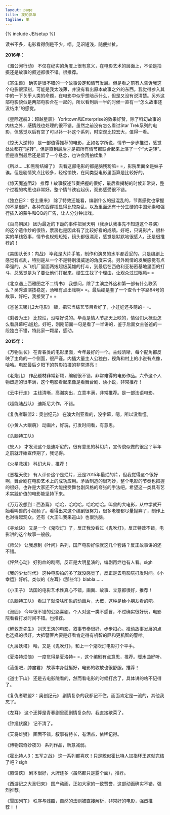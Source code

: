 ```yaml
---
layout: page
title: 我的影单
tagline: 单
---
```

{% include JB/setup %}

读书不多，电影看得倒是不少，唔。见识短浅，随便扯扯。

**2016年：**

《湄公河行动》
不仅在纪实的角度上很有意义，在电影艺术的层面上，不论是拍摄还是故事的叙述都很不错。很推荐。

《寄生兽》
确实是很不错的一个故事设定和情节发展。但是看之前有人告诉我这个电影很深刻，可能是我太浅薄，并没有看出原本故事之外的东西。我觉得参入其中的一下关乎人类的命题，在电影中似乎想暗示什么，但是又没有说清楚。另外这部电影貌似是两部电影合在一起的，所以看到后一半的时候一直有一“怎么故事还没结束”的感觉。

《星际迷航3：超越星辰》
Yorktown和Enterprise的效果好赞，除了科幻故事的内核之外，感情线也处理的很不错，虽然之前没有怎么看过Star Trek系列的电影，但感觉以后有空了可以补一补这个系列，时空观比较宏大，值得一看。

《惊天大逆转》
是一部值得推荐的电影，正如名字所说，情节一步步推进，感觉处处都在“逆转”，但是直到最后才是把所有情节都联合起来上演了一个“大逆转”。但是直到最后还是留了一个悬念，也许会再拍续集？

《所以……和黑粉结婚了》
去看这部电影的都是脑残粉嘛= =，影院里面全是妹子诶。但是剧情笑点比较多，轻松愉快，在同类型电影里面算是比较好的。

《惊天魔盗团2》
推荐！故事叙述节奏把握的很好，最后看揭秘的时候非常爽，整个过程的构思也非常好。整个情节跌宕起伏，观影感受很不错。

《独立日2：卷土重来》
除了特效还能看，编剧什么的挺混乱的，节奏感觉也掌握的不是很好，各种东西穿插显得比较杂乱。以及里面还有十分生硬的中国元素和强行插入的蒙牛和QQ的广告，让人分分钟出戏。

《百鸟朝凤》
因为最近的下跪的事件把吴天明（我承认我事先不知道这个导演）的这个遗作炒的很热，票房也是因此有了比较好看的成绩。好吧，只说影片，很朴实的单线叙事，情节也规规矩矩，镜头都很漂亮，感觉是默默地很感人，还是很推荐的！

《美国队长3：内战》
毕竟是大片手笔，制作和演员的水平都妥妥的。只是编剧上感觉有点乱，特别是从一个不是特别漫威迷的角度来说。另外剧情的发展感觉有点牵强的，从飞机厂里面两拨超级英雄的打斗，到最后在西伯利亚秘密基地里面的打斗，总感觉是为了要让他们打起来，硬生生找了个理由，让观众过过眼瘾= =

《北京遇上西雅图之不二情书》
我想问，除了主演之外这和第一部有什么联系么？吴秀波演技稳定，汤唯有点出戏啊= =。最后硬是套了一个查令十字路84号的故事，好吧，我接受了= =

《爸爸去哪儿2大电影》
额，把它当综艺节目看好了，小娃娃还多萌的= =。

《剩者为王》
比较烂，没啥好说的。毕竟是情人节那天上映的，情侣们大概没怎么看屏幕吧\尴尬。好吧，刚刚前面一句是看了一半讲的，鉴于后面女主爸爸的一段独白不错，特此家一颗星，感动。

**2015年：**

《万物生长》
在青春类的电影里面，今年最好的一个。主线清晰，每个配角都反映了主角的一个侧面，很严谨。内插大量主人公独白，视角和村上的小说有点像，哈哈。电影最后夕阳下的剪影拍摄的非常漂亮！

《老炮儿》
作品题材非常新颖，编剧很不错，非常难得的电影作品。六爷这个人物塑造的很丰满，这个电影看起来像是看舞台剧、读小说，非常推荐！

《云中行走》
主线清晰，高潮突出，立意丰满，非常推荐。是一部法语电影。

《超能陆战队》
迪斯尼大作，不错。

《复仇者联盟2：奥创纪元》
在澳大利亚看的，没字幕，嗯，所以没看懂。

《小黄人大眼萌》
动画片，好玩，打发时间看，有意思。

《头脑特工队》

《蚁人》
才发现这个是迪斯尼的，很有意思的科幻片，宣传貌似做的很足？半年之前就开始宣传期了，我记得。

《火星救援》
科幻大片，推荐！

《恶棍天使》
有人评价这个是烂片，还是2015年最烂的片，但我觉得这个很好啊，舞台剧在电影艺术上的成功应用。矛盾制造的很巧妙，整个电影的节奏也把握的很好。也许是大家还不大能接受舞台剧风格的夸张的手法吧。希望这一类具有艺术实践价值的电影能坚持下来。

《万万没想到：西游篇》
哈哈，哈哈哈，哈哈哈哈。叫兽的大电影，从中学就开始看叫兽的小视频了。看得出来这个编剧很努力，很多老梗都尽量抛弃了，制作上也对得起观众。还有《大王叫我来巡山》也很洗脑。

《寻龙诀》
又是一个《鬼吹灯》了，反正我没看过《鬼吹灯》，反正特效不错，电影讲的这个故事一般般。

《师父》
让我想到《叶问》系列，国产电影好像就这几个套路？反正故事讲的还不错。

《怦然心动》
好狗血的剧啊，反正是大明星演的，编剧再烂也有人看。sigh

《我的少女时代》
这种电影拍的多了就没感觉了，反正是去电影院打发时间。《小幸运》好听。类似的《左耳》《那些年》blabla……

《小王子》
法国的电影艺术性真心不错，画面、故事、立意都很好，推荐！

《头脑特工队》
看过了就没啥印象的动画片，大概，这种是给小朋友看的吧。

《港囧》
今年很不错的公路喜剧。个人对这一类不感冒，不过确实很好玩，电影院看看打发时间不错。也推荐。

《解救吾先生》
刘天王演的电影，叙事节奏很好，步步扣心。推动故事发展的点也选择的很好。大抵警匪片要是好看肯定得有机智的匪和更机智的警哈。

《九层妖塔》
哈，又是《鬼吹灯》，和上一个鬼吹灯电影打个平手。

《夏洛特烦恼》
一度觉得是夏洛特= =，这个编剧有点意思，推荐。暖水曲好听。

《滚蛋吧，肿瘤君》
故事本身就挺好，电影的收放也很舒服。推荐！

《道士下山》
还是去电影院看的，然而看电影的时候打岔了，具体讲的啥不记得了。

《复仇者联盟2：奥创纪元》
剧情复杂的我都记不住。画面肯定是一流的，其他我忘了。

《左耳》
这个还算是青春剧里面剧情复杂的，我直接歇菜了。

《钟馗伏魔》
记不清了。

《天将雄狮》
画面不错，叙事有特长，有泪点，依稀记得。

《博物馆奇妙夜3》
系列作品，新意减弱。

《霍比特人3：五军之战》
这一系列都喜欢！只是貌似霍比特人加指环王这就完结了吧？sigh

《煎饼侠》
剧本很好，大牌还多（虽然都只是露个面），推荐。

《西游记之大圣归来》
国产动画，正如大家的一致赞誉，这部动画确实不错，强烈推荐。

《雪国列车》
秩序与残酷，自然的法则被直接解析，非常好的电影，强烈推荐！！